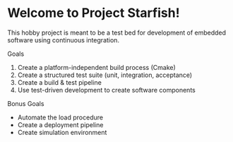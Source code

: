 # Welcome to Project Starfish!

This hobby project is meant to be a test bed for development of embedded software using continuous integration.

Goals
1. Create a platform-independent build process (Cmake)
2. Create a structured test suite (unit, integration, acceptance)
3. Create a build & test pipeline
4. Use test-driven development to create software components

Bonus Goals
* Automate the load procedure
* Create a deployment pipeline
* Create simulation environment